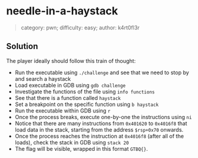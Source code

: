 # needle-in-a-haystack
> category: pwn; difficulty: easy; author: k4rt0fl3r
## Solution
The player ideally should follow this train of thought:
- Run the executable using `./challenge` and see that we need to stop by and search a haystack
- Load executable in GDB using `gdb challenge`
- Investigate the functions of the file using `info functions`
- See that there is a function called `haystack`
- Set a breakpoint on the specific function using `b haystack`
- Run the executable within GDB using `r`
- Once the process breaks, execute one-by-one the instructions using `ni`
- Notice that there are many instructions from `0x401620` to `0x4016f8` that load data in the stack, starting from the address `$rsp+0x70` onwards.
- Once the process reaches the instruction at `0x4016f8` (after all of the loads), check the stack in GDB using `stack 20`
- The flag will be visible, wrapped in this format `GTBQ{}`.
